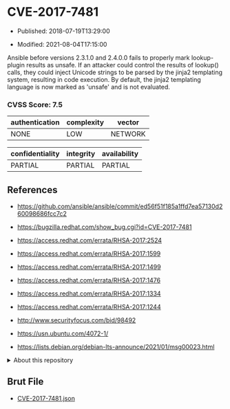 # CVE-2017-7481

- Published: 2018-07-19T13:29:00

- Modified: 2021-08-04T17:15:00

Ansible before versions 2.3.1.0 and 2.4.0.0 fails to properly mark lookup-plugin results as unsafe. If an attacker could control the results of lookup() calls, they could inject Unicode strings to be parsed by the jinja2 templating system, resulting in code execution. By default, the jinja2 templating language is now marked as 'unsafe' and is not evaluated.

### CVSS Score: **7.5**

| authentication | complexity | vector |
| --- | --- | --- |
| NONE | LOW | NETWORK |

| confidentiality | integrity | availability |
| --- | --- | --- |
| PARTIAL | PARTIAL | PARTIAL |

## References

* https://github.com/ansible/ansible/commit/ed56f51f185a1ffd7ea57130d260098686fcc7c2

* https://bugzilla.redhat.com/show_bug.cgi?id=CVE-2017-7481

* https://access.redhat.com/errata/RHSA-2017:2524

* https://access.redhat.com/errata/RHSA-2017:1599

* https://access.redhat.com/errata/RHSA-2017:1499

* https://access.redhat.com/errata/RHSA-2017:1476

* https://access.redhat.com/errata/RHSA-2017:1334

* https://access.redhat.com/errata/RHSA-2017:1244

* http://www.securityfocus.com/bid/98492

* https://usn.ubuntu.com/4072-1/

* https://lists.debian.org/debian-lts-announce/2021/01/msg00023.html

<details>
<summary>About this repository</summary> 

  This repository is part of the project [Live Hack CVE](https://github.com/Live-Hack-CVE). Main website can be found [www.live-hack.org](https://www.live-hack.org) 
  
  Made by [Sn0wAlice](https://github.com/Sn0wAlice) for the people that care about security and need to have a feed of the latest CVEs. Hope you enjoy it, don't forget to star the repo and follow me on [Twitter](https://twitter.com/Sn0wAlice) and [Github](https://github.com/Sn0wAlice). And that is my [personnal website](https://www.alice-snow.me/)

  - [Home Page](https://github.com/Live-Hack-CVE)
  - [Framework](https://github.com/Live-Hack-CVE/cve-framework)
  - [CVE database](https://github.com/Live-Hack-CVE/full_database)
  - [Changelog](https://github.com/Live-Hack-CVE/Changelog)
</details>

## Brut File

* [CVE-2017-7481.json](https://raw.githubusercontent.com/Live-Hack-CVE/full_database/main/cves/2017/CVE-2017-7481.json)


